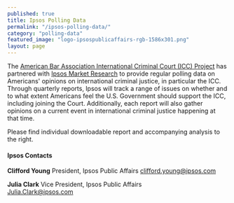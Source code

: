 ```yaml
---
published: true
title: Ipsos Polling Data
permalink: "/ipsos-polling-data/"
category: "polling-data"
featured_image: "logo-ipsospublicaffairs-rgb-1586x301.png"
layout: page
---
```


The [American Bar Association International Criminal Court (ICC) Project](http://www.aba-icc.org) has partnered with [Ipsos Market Research](http://www.ipsos-na.com/) to provide regular polling data on Americans' opinions on international criminal justice, in particular the ICC. Through quarterly reports, Ipsos will track a range of issues on whether and to what extent Americans feel the U.S. Government should support the ICC, including joining the Court. Additionally, each report will also gather opinions on a current event in international criminal justice happening at that time. 

Please find individual downloadable report and accompanying analysis to the right. 

#### Ipsos Contacts

**Clifford Young**
President, Ipsos Public Affairs 
<clifford.young@ipsos.com>

**Julia Clark**
Vice President, Ipsos Public Affairs  
<Julia.Clark@ipsos.com>

